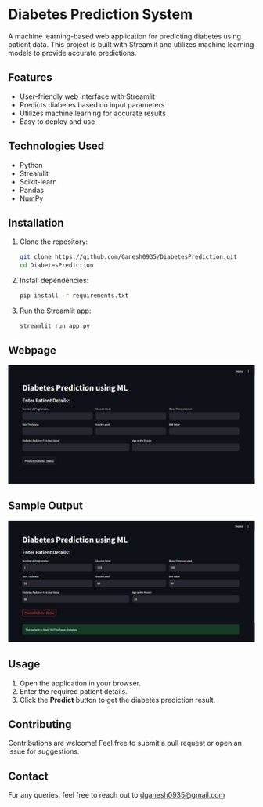 # Diabetes Prediction System

A machine learning-based web application for predicting diabetes using patient data. This project is built with Streamlit and utilizes machine learning models to provide accurate predictions.

## Features
- User-friendly web interface with Streamlit
- Predicts diabetes based on input parameters
- Utilizes machine learning for accurate results
- Easy to deploy and use

## Technologies Used
- Python
- Streamlit
- Scikit-learn
- Pandas
- NumPy

## Installation

1. Clone the repository:
   ```bash
   git clone https://github.com/Ganesh0935/DiabetesPrediction.git
   cd DiabetesPrediction
   ```

2. Install dependencies:
   ```bash
   pip install -r requirements.txt
   ```

3. Run the Streamlit app:
   ```bash
   streamlit run app.py
   ```
## Webpage

![Output](Output/output.png)

## Sample Output

![Output](Output/demo.png)


## Usage
1. Open the application in your browser.
2. Enter the required patient details.
3. Click the **Predict** button to get the diabetes prediction result.

## Contributing
Contributions are welcome! Feel free to submit a pull request or open an issue for suggestions.

## Contact
For any queries, feel free to reach out to dganesh0935@gmail.com
